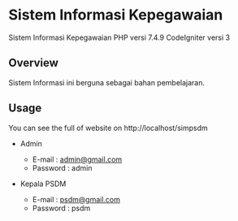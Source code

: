 # Sistem Informasi Kepegawaian
Sistem Informasi Kepegawaian
PHP versi 7.4.9
CodeIgniter versi 3


## Overview
Sistem Informasi ini berguna sebagai bahan pembelajaran.

## Usage
You can see the full of website on http://localhost/simpsdm
- Admin

  - E-mail : admin@gmail.com
  - Password : admin

- Kepala PSDM

  - E-mail : psdm@gmail.com
  - Password : psdm
